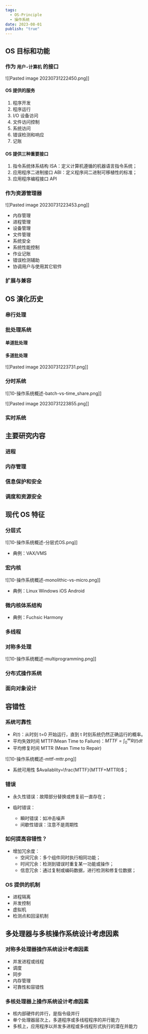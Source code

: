 ```yaml
---
tags:
  - OS-Principle
  - 操作系统
date: 2023-08-01
publish: "true"
---
```

## OS 目标和功能

### 作为 `用户-计算机` 的接口

![[Pasted image 20230731222450.png]]

#### OS 提供的服务
1. 程序开发
2. 程序运行
3. I/O 设备访问
4. 文件访问控制
5. 系统访问
6. 错误检测和响应
7. 记账

#### OS 提供三种重要接口
1. 指令系统体系结构 ISA：定义计算机遵循的机器语言指令系统；
2. 应用程序二进制接口 ABI：定义程序间二进制可移植性的标准；
3. 应用程序编程接口 API

### 作为资源管理器
![[Pasted image 20230731223453.png]]
- 内存管理
- 进程管理
- 设备管理
- 文件管理
- 系统安全
- 系统性能控制
- 作业记账
- 错误检测辅助
- 协调用户与使用其它软件

### 扩展与兼容

## OS 演化历史
### 串行处理

### 批处理系统
#### 单道批处理

#### 多道批处理

![[Pasted image 20230731223731.png]]

### 分时系统

![[10-操作系统概述-batch-vs-time_share.png]]

![[Pasted image 20230731223855.png]]

### 实时系统

## 主要研究内容
### 进程

### 内存管理

### 信息保护和安全

### 调度和资源安全

## 现代 OS 特征
### 分层式

![[10-操作系统概述-分层式OS.png]]
- 典例：VAX/VMS

### 宏内核

![[10-操作系统概述-monolithic-vs-micro.png]]

- 典例：Linux Windows iOS Android

### 微内核体系结构

- 典例：Fuchsic Harmony

### 多线程

### 对称多处理
![[10-操作系统概述-multiprogramming.png]]

### 分布式操作系统

### 面向对象设计

## 容错性
### 系统可靠性

- $R(t)$：从时刻 t=0 开始运行，直到 t 时刻系统仍然正确运行的概率。
- 平均失效时间 MTTF(Mean Time to Failure)：$MTTF=\int_{0}^{\infty}R(t)dt$ 
- 平均修复时间 MTTR (Mean Time to Repair)

![[10-操作系统概述-mttf-mttr.png]]

- 系统可用性 $Availablity=\frac{MTTF}{MTTF+MTTR}$；

### 错误
- 永久性错误：故障部分替换或修复前一直存在；

- 临时错误：
	- 瞬时错误：如冲击噪声
	- 间歇性错误：注意不是周期性

### 如何提高容错性？
- 增加冗余度：
	- 空间冗余：多个组件同时执行相同功能；
	- 时间冗余：检测到错误时重复某一功能或操作；
	- 信息冗余：通过复制或编码数据，进行检测和修复位数据；

### OS 提供的机制
- 进程隔离
- 并发控制
- 虚拟机
- 检测点和回滚机制

## 多处理器与多核操作系统设计考虑因素

### 对称多处理器操作系统设计考虑因素

- 并发进程或线程
- 调度
- 同步
- 内存管理
- 可靠性和容错性

### 多核处理器上操作系统设计考虑因素

- 核内部硬件的并行，是指令级并行
- 单个处理器层次上，多道程序或多线程程序的并行能力
- 多核上，应用程序以并发多进程或多线程形式执行的潜在并能力